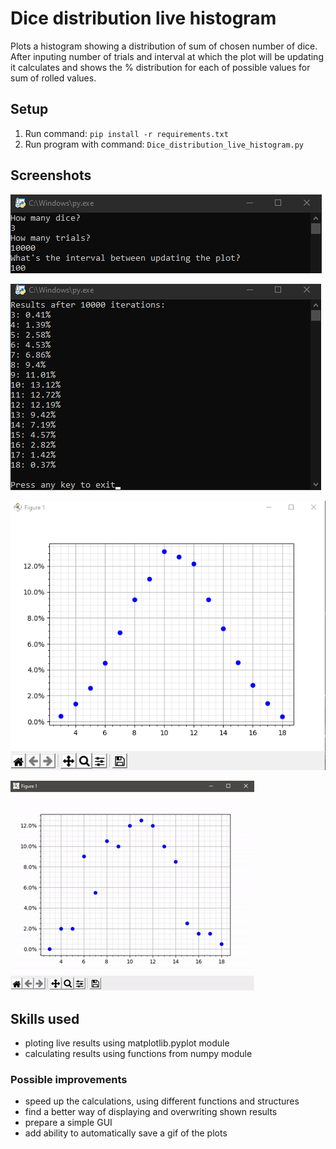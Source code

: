 # Dice distribution live histogram
Plots a histogram showing a distribution of sum of chosen number of dice. After inputing number of trials and interval at which the plot will be updating it calculates and shows the % distribution for each of possible values for sum of rolled values. 

## Setup

1. Run command: `pip install -r requirements.txt`
2. Run program with command: `Dice_distribution_live_histogram.py`

## Screenshots
![Initial_input.png](docs/Initial_input.png "Example initial input")

![Example_output.png](docs/Example_output.png "Example output")

![Final_plot.png](docs/Final_plot.png "Example final plot")

![Example_gif.gif](docs/Example_gif.gif "Example final plot in GIF form")

## Skills used
- ploting live results using matplotlib.pyplot module
- calculating results using functions from numpy module

### Possible improvements
- speed up the calculations, using different functions and structures
- find a better way of displaying and overwriting shown results
- prepare a simple GUI
- add ability to automatically save a gif of the plots

